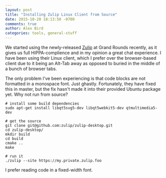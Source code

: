 ```yaml
---
layout: post
title: "Installing Zulip Linux Client from Source"
date: 2015-10-20 18:13:50 -0700
comments: true
author: Alex Bird
categories: tools, general-stuff
---
```


We started using the newly-released [Zulip](https://zulip.org/) at Grand Rounds
recently, as it gives us full HIPPA-complience and in my opinion a great chat
experience. I have been using their Linux client, which I prefer over the
browser-based client due to it being an Alt-Tab away as opposed
to buried in the middle of a bunch of browser tabs.

The only problem I've been experiencing is that code blocks are not formatted
in a monospace font. Just ghastly. Fortunately, they have fixed this in master,
but the fix hasn't made it into their provided Ubuntu package yet. Why not run
from source?

```
# install some build dependencies
sudo apt-get install libqt5svg5-dev libqt5webkit5-dev qtmultimedia5-dev

# get the source
git clone git@github.com:zulip/zulip-desktop.git
cd zulip-desktop/
mkdir build
cd build
cmake ..
make

# run it
./zulip --site https://my.private.zulip.foo
```

I prefer reading code in a fixed-width font.
